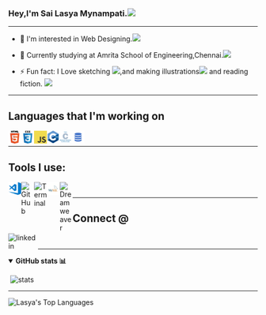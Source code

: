    ### Hey,I'm Sai Lasya Mynampati.<img src="https://media.tenor.com/images/d27aa535c8289184ad6b735d4b2f3fae/tenor.gif" width="70px"><img>

------------------
- 👀 I'm interested in Web Designing.<img src="https://c.tenor.com/e_Ib7MhDskgAAAAj/tigo-guatemala.gif" width="45px">



- 🌱 Currently studying at Amrita School of Engineering,Chennai.<img src="https://c.tenor.com/-n8u1MNTVskAAAAj/woman-student-people.gif" width="20px">
- ⚡ Fun fact: I Love sketching <img src="https://c.tenor.com/Oy_rYG15YzgAAAAj/raf-rafs.gif" width="7px">,and making illustrations<img src="https://c.tenor.com/ZyNlDKBzMp0AAAAj/tigo-guatemala.gif" width="24px"> and reading fiction. <img src="https://c.tenor.com/cEinmuFK7s0AAAAj/book-red-bull.gif" width="25px"><img>



------------------
## Languages that I'm working on

<img align="left" alt="HTML5" width="26px" src="https://raw.githubusercontent.com/github/explore/80688e429a7d4ef2fca1e82350fe8e3517d3494d/topics/html/html.png" />
<img align="left" alt="CSS3" width="26px" src="https://raw.githubusercontent.com/github/explore/80688e429a7d4ef2fca1e82350fe8e3517d3494d/topics/css/css.png" />
<img align="left" alt="JavaScript" width="26px" src="https://raw.githubusercontent.com/github/explore/80688e429a7d4ef2fca1e82350fe8e3517d3494d/topics/javascript/javascript.png" />
<img align="left" alt="CPP" width="25px" src="https://raw.githubusercontent.com/github/explore/80688e429a7d4ef2fca1e82350fe8e3517d3494d/topics/cpp/cpp.png">
<img align="left" alt="C" width="25px" src="https://raw.githubusercontent.com/github/explore/80688e429a7d4ef2fca1e82350fe8e3517d3494d/topics/c/c.png">
<img align="left" alt="SQL" width="26px" src="https://raw.githubusercontent.com/github/explore/80688e429a7d4ef2fca1e82350fe8e3517d3494d/topics/sql/sql.png" />
<br>

------------------

## Tools I use:
<img align="left" alt="Visual Studio Code" width="26px" src="https://raw.githubusercontent.com/github/explore/80688e429a7d4ef2fca1e82350fe8e3517d3494d/topics/visual-studio-code/visual-studio-code.png" />
<img align="left" alt="GitHub" width="26px" src="https://image.flaticon.com/icons/png/512/270/270798.png" />
<img align="left" alt="Terminal" width="26px" src="https://image.flaticon.com/icons/png/512/668/668453.png" />
<img align="left" alt="MySQL" width="26px" src="https://raw.githubusercontent.com/github/explore/80688e429a7d4ef2fca1e82350fe8e3517d3494d/topics/mysql/mysql.png" />
<img align="left" alt="Dreamweaver" width="26px" src="https://image.flaticon.com/icons/png/512/552/552228.png" />

<br>

------------------

## Connect @

[<img align="left" alt="linked in" width="60px" src="https://i.pinimg.com/originals/de/b4/6f/deb46f02a59e3b3a2aa58fac16290d63.gif" />](https://www.linkedin.com/in/sai-lasya-b874711a7/)



<br>

 ----
                                                                                                      
  <details open>
         <summary> <b> GitHub stats 📊</b>  </summary>  
          <p>&nbsp;<img align="center" src="https://github-readme-stats.vercel.app/api?username=Bubblegum9&show_icons=true&theme=material-palenight&" alt="stats" /></p>               </details>
          
 -----
 
 <p align="left">
    <img alt="Lasya's Top Languages" src=https://github-readme-stats.vercel.app/api/top-langs/?username=Bubblegum9&langs_count=5&theme=material-palenight&hide_border=true /></a>
         
